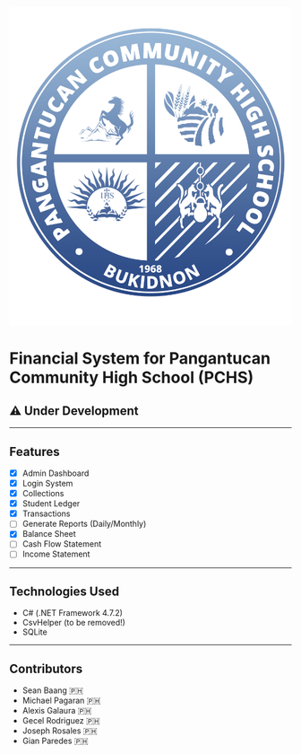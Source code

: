 ![pchs-logo](PCHS-Logo.png)

# Financial System for Pangantucan Community High School (PCHS)

## :warning: Under Development

---

## Features

- [x] Admin Dashboard
- [x] Login System
- [x] Collections
- [x] Student Ledger
- [x] Transactions
- [ ] Generate Reports (Daily/Monthly)
- [x] Balance Sheet
- [ ] Cash Flow Statement
- [ ] Income Statement

---

## Technologies Used

- C# (.NET Framework 4.7.2)
- CsvHelper (to be removed!)
- SQLite

---

## Contributors

- Sean Baang :philippines:
- Michael Pagaran :philippines:
- Alexis Galaura :philippines:
- Gecel Rodriguez :philippines:
- Joseph Rosales :philippines:
- Gian Paredes :philippines:
